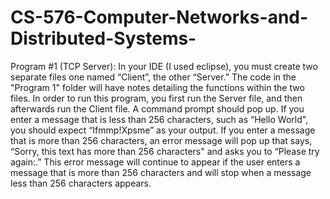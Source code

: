 # CS-576-Computer-Networks-and-Distributed-Systems-

Program #1 (TCP Server): 
In your IDE (I used eclipse), you must create two separate files one named “Client”, the other “Server.” 
The code in the "Program 1" folder will have notes detailing the functions within the two files. 
In order to run this program, you first run the Server file, and then afterwards run the Client file. 
A command prompt should pop up. If you enter a message that is less than 256 characters, such as “Hello World", you should expect “Ifmmp!Xpsme” as your output. 
If you enter a message that is more than 256 characters, an error message will pop up that says, “Sorry, this text has more than 256 characters" and asks you to “Please try again:.” 
This error message will continue to appear if the user enters a message that is more than 256 characters and will stop when a message less than 256 characters appears. 
